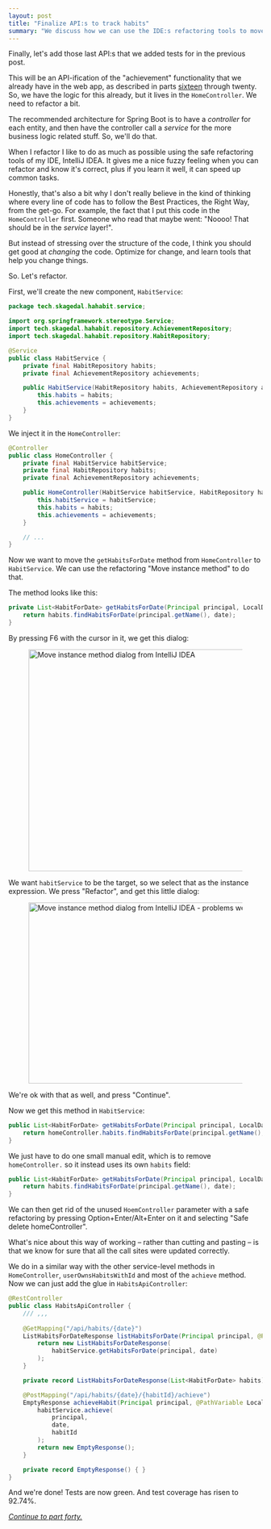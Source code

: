```yaml
---
layout: post
title: "Finalize API:s to track habits"
summary: "We discuss how we can use the IDE:s refactoring tools to move logic from the web controller to the service layer, and then reuse that from the API controller to finish the habit tracking API:s."
---
```


Finally, let's add those last API:s that we added tests for in the previous post. 

This will be an API-ification of the "achievement" functionality that we already have in the web app, as described in parts [sixteen](/2023/01/16/habit-tracker-listing-your-achievements.html) through twenty. So, we have the logic for this already, but it lives in the `HomeController`. We need to refactor a bit. 

The recommended architecture for Spring Boot is to have a _controller_ for each entity, and then have the controller call a _service_ for the more business logic related stuff. So, we'll do that.

When I refactor I like to do as much as possible using the safe refactoring tools of my IDE, IntelliJ IDEA. It gives me a nice fuzzy feeling when you can refactor and know it's correct, plus if you learn it well, it can speed up common tasks.

Honestly, that's also a bit why I don't really believe in the kind of thinking where every line of code has to follow the Best Practices, the Right Way, from the get-go. For example, the fact that I put this code in the `HomeController` first. Someone who read that maybe went: "Noooo! That should be in the _service_ layer!". 

But instead of stressing over the structure of the code, I think you should get good at _changing_ the code. Optimize for change, and learn tools that help you change things.  

So. Let's refactor. 

First, we'll create the new component, `HabitService`:

```java
package tech.skagedal.hahabit.service;

import org.springframework.stereotype.Service;
import tech.skagedal.hahabit.repository.AchievementRepository;
import tech.skagedal.hahabit.repository.HabitRepository;

@Service
public class HabitService {
    private final HabitRepository habits;
    private final AchievementRepository achievements;

    public HabitService(HabitRepository habits, AchievementRepository achievements) {
        this.habits = habits;
        this.achievements = achievements;
    }
}
```

We inject it in the `HomeController`:

```java
@Controller
public class HomeController {
    private final HabitService habitService;
    private final HabitRepository habits;
    private final AchievementRepository achievements;

    public HomeController(HabitService habitService, HabitRepository habits, AchievementRepository achievements) {
        this.habitService = habitService;
        this.habits = habits;
        this.achievements = achievements;
    }

    // ...
}
```

Now we want to move the `getHabitsForDate` method from `HomeController` to `HabitService`. We can use the refactoring "Move instance method" to do that.

The method looks like this:

```java
private List<HabitForDate> getHabitsForDate(Principal principal, LocalDate date) {
    return habits.findHabitsForDate(principal.getName(), date);
}
```

By pressing F6 with the cursor in it, we get this dialog:

<figure>
    <img src="/images/habit-tracker/move-instance-method.png" alt="Move instance method dialog from IntelliJ IDEA" width="594" height="440" />
</figure>

We want `habitService` to be the target, so we select that as the instance expression. We press "Refactor", and get this little dialog:

<figure>
    <img src="/images/habit-tracker/move-instance-method-problems-were-found.png" alt="Move instance method dialog from IntelliJ IDEA - problems were found" width="627" height="359" />
</figure>

We're ok with that as well, and press "Continue". 

Now we get this method in `HabitService`:

```java
public List<HabitForDate> getHabitsForDate(Principal principal, LocalDate date, HomeController homeController) {
    return homeController.habits.findHabitsForDate(principal.getName(), date);
}
```

We just have to do one small manual edit, which is to remove `homeController.` so it instead uses its own `habits` field: 

```java
public List<HabitForDate> getHabitsForDate(Principal principal, LocalDate date, HomeController homeController) {
    return habits.findHabitsForDate(principal.getName(), date);
}
```

We can then get rid of the unused `HoemController` parameter with a safe refactoring by pressing Option+Enter/Alt+Enter on it and selecting "Safe delete homeController".

What's nice about this way of working – rather than cutting and pasting – is that we know for sure that all the call sites were updated correctly.

We do in a similar way with the other service-level methods in `HomeController`,  `userOwnsHabitsWithId` and most of the `achieve` method.  Now we can just add the glue in `HabitsApiController`:

```java
@RestController
public class HabitsApiController {
    /// ,,,
    
    @GetMapping("/api/habits/{date}")
    ListHabitsForDateResponse listHabitsForDate(Principal principal, @PathVariable LocalDate date) {
        return new ListHabitsForDateResponse(
            habitService.getHabitsForDate(principal, date)
        );
    }

    private record ListHabitsForDateResponse(List<HabitForDate> habits) { }

    @PostMapping("/api/habits/{date}/{habitId}/achieve")
    EmptyResponse achieveHabit(Principal principal, @PathVariable LocalDate date, @PathVariable Long habitId) {
        habitService.achieve(
            principal,
            date,
            habitId
        );
        return new EmptyResponse();
    }

    private record EmptyResponse() { }
}
```

And we're done! Tests are now green. And test coverage has risen to 92.74%.

_[Continue to part forty.](/2023/02/25/changing-names.html)_
